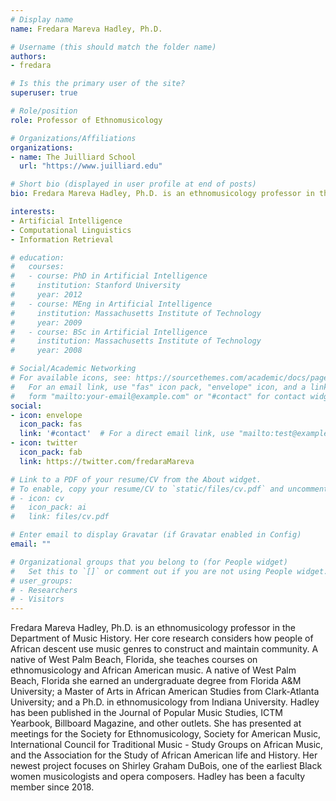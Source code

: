 ```yaml
---
# Display name
name: Fredara Mareva Hadley, Ph.D.

# Username (this should match the folder name)
authors:
- fredara

# Is this the primary user of the site?
superuser: true

# Role/position
role: Professor of Ethnomusicology

# Organizations/Affiliations
organizations:
- name: The Juilliard School
  url: "https://www.juilliard.edu"

# Short bio (displayed in user profile at end of posts)
bio: Fredara Mareva Hadley, Ph.D. is an ethnomusicology professor in the Department of Music History.

interests:
- Artificial Intelligence
- Computational Linguistics
- Information Retrieval

# education:
#   courses:
#   - course: PhD in Artificial Intelligence
#     institution: Stanford University
#     year: 2012
#   - course: MEng in Artificial Intelligence
#     institution: Massachusetts Institute of Technology
#     year: 2009
#   - course: BSc in Artificial Intelligence
#     institution: Massachusetts Institute of Technology
#     year: 2008

# Social/Academic Networking
# For available icons, see: https://sourcethemes.com/academic/docs/page-builder/#icons
#   For an email link, use "fas" icon pack, "envelope" icon, and a link in the
#   form "mailto:your-email@example.com" or "#contact" for contact widget.
social:
- icon: envelope
  icon_pack: fas
  link: '#contact'  # For a direct email link, use "mailto:test@example.org".
- icon: twitter
  icon_pack: fab
  link: https://twitter.com/fredaraMareva

# Link to a PDF of your resume/CV from the About widget.
# To enable, copy your resume/CV to `static/files/cv.pdf` and uncomment the lines below.
# - icon: cv
#   icon_pack: ai
#   link: files/cv.pdf

# Enter email to display Gravatar (if Gravatar enabled in Config)
email: ""

# Organizational groups that you belong to (for People widget)
#   Set this to `[]` or comment out if you are not using People widget.
# user_groups:
# - Researchers
# - Visitors
---
```


Fredara Mareva Hadley, Ph.D. is an ethnomusicology professor in the Department of Music History. Her core research considers how people of African descent use music genres to construct and maintain community. A native of West Palm Beach, Florida, she teaches courses on ethnomusicology and African American music. A native of West Palm Beach, Florida she earned an undergraduate degree from Florida A&M University; a Master of Arts in African American Studies from Clark-Atlanta University; and a Ph.D. in ethnomusicology from Indiana University. Hadley has been published in the Journal of Popular Music Studies, ICTM Yearbook, Billboard Magazine, and other outlets. She has presented at meetings for the Society for Ethnomusicology, Society for American Music, International Council for Traditional Music - Study Groups on African Music, and the Association for the Study of African American life and History. Her newest project focuses on Shirley Graham DuBois, one of the earliest Black women musicologists and opera composers. Hadley has been a faculty member since 2018.
